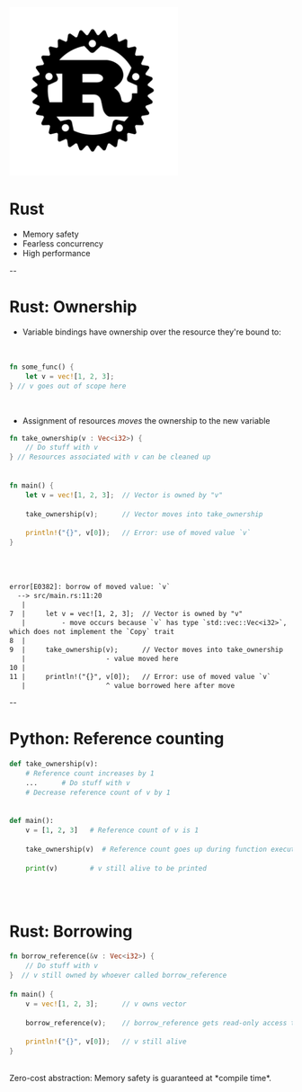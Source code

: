 <img src="external-images/logos/rust-logo-blk.svg"
     alt="The logo for hte Rust language"
     style="height: 300px; max-height: 300px"
     />

# Rust

- Memory safety
- Fearless concurrency
- High performance

--

# Rust: Ownership

- Variable bindings have ownership over the resource they're bound to:
<br/>

```rust
fn some_func() {
    let v = vec![1, 2, 3];
} // v goes out of scope here
```
<br/>

- Assignment of resources *moves* the ownership to the new variable

```rust
fn take_ownership(v : Vec<i32>) {
    // Do stuff with v
} // Resources associated with v can be cleaned up


fn main() {
    let v = vec![1, 2, 3];  // Vector is owned by "v"

    take_ownership(v);      // Vector moves into take_ownership

    println!("{}", v[0]);   // Error: use of moved value `v`
}
```

<br/>
<br/>

```
error[E0382]: borrow of moved value: `v`
  --> src/main.rs:11:20
   |
7  |     let v = vec![1, 2, 3];  // Vector is owned by "v"
   |         - move occurs because `v` has type `std::vec::Vec<i32>`, which does not implement the `Copy` trait
8  |
9  |     take_ownership(v);      // Vector moves into take_ownership
   |                    - value moved here
10 |
11 |     println!("{}", v[0]);   // Error: use of moved value `v`
   |                    ^ value borrowed here after move
```
<fragment/>

--

# Python: Reference counting

```python
def take_ownership(v):
    # Reference count increases by 1
    ...      # Do stuff with v
    # Decrease reference count of v by 1


def main():
    v = [1, 2, 3]   # Reference count of v is 1

    take_ownership(v)  # Reference count goes up during function execution

    print(v)        # v still alive to be printed
```

<br/><br/>

# Rust: Borrowing

```rust
fn borrow_reference(&v : Vec<i32>) {
    // Do stuff with v
}  // v still owned by whoever called borrow_reference

fn main() {
    v = vec![1, 2, 3];      // v owns vector

    borrow_reference(v);    // borrow_reference gets read-only access to vector

    println!("{}", v[0]);   // v still alive
}
```

<br/>
Zero-cost abstraction: Memory safety is guaranteed at *compile time*.
